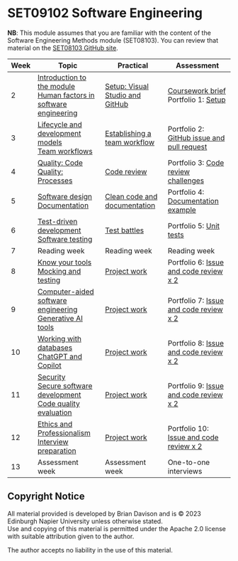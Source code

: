 # SET09102 Software Engineering

**NB**: This module assumes that you are familiar with the content of the 
Software Engineering Methods module (SET08103). You can review that material
on the [SET08103 GitHub site](https://github.com/Kevin-Sim/SET08103).

| Week | Topic                                                                                                                                                                             | Practical                                                                 | Assessment                                                                                                                                |
|------|-----------------------------------------------------------------------------------------------------------------------------------------------------------------------------------|---------------------------------------------------------------------------|-------------------------------------------------------------------------------------------------------------------------------------------|
| 2    | [Introduction to the module](notes/Week02a_introduction.md)<br/>[Human factors in software engineering](notes/Week02b_human_factors.md)                                           | [Setup: Visual Studio and GitHub](practicals/Week02_setup.md)                 | [Coursework brief](assessment)<br/>Portfolio 1: [Setup](https://github.com/edinburgh-napier/SET09102_portfolio/blob/main/week02_setup.md) |
| 3    | [Lifecycle and development models](notes/Week03a_lifecycle.md) <br> [Team workflows](notes/Week03b_workflow.md)                                                                   | [Establishing a team workflow](practicals/Week03_workflow.md)                 | Portfolio 2: [GitHub issue and pull request](https://github.com/edinburgh-napier/SET09102_portfolio/blob/main/week03_workflow.md)         |
| 4    | [Quality: Code](notes/Week04a_quality_code.md)<br/>[Quality: Processes](notes/Week04b_quality_processes.md)                                                                       | [Code review](practicals/Week04_code_review.md)                               | Portfolio 3: [Code review challenges](https://github.com/edinburgh-napier/SET09102_portfolio/blob/main/week04_code_review.md)             |
| 5    | [Software design](notes/Week05a_design.md) <br> [Documentation](notes/Week05b_documentation.md)                                                                                   | [Clean code and documentation](practicals/Week05_clean_code.md)               | Portfolio 4: [Documentation example](https://github.com/edinburgh-napier/SET09102_portfolio/blob/main/week05_documentation.md)            |
| 6    | [Test-driven development](notes/Week06a_test_driven_development.md) <br> [Software testing](notes/Week06b_testing.md)                                                             | [Test battles](practicals/Week06_test_battles.md)                             | Portfolio 5: [Unit tests](https://github.com/edinburgh-napier/SET09102_portfolio/blob/main/week06_testing.md)                             |
| 7    | Reading week                                                                                                                                                                      | Reading week                                                              | Reading week                                                                                                                              |
| 8    | [Know your tools](notes/Week08a_tools.md) <br/>[Mocking and testing](notes/Week08b_mocking.md)                                                                                    | [Project work](practicals/Week08-12_project_work.md)                          | Portfolio 6: [Issue and code review x 2](https://github.com/edinburgh-napier/SET09102_portfolio/blob/main/week08_project.md)              |
| 9    | [Computer-aided software engineering](notes/Week09a_case.md) <br> [Generative AI tools](notes/Week09b_generative_ai.md)                                                           | [Project work](practicals/Week08-12_project_work.md)                          | Portfolio 7: [Issue and code review x 2](https://github.com/edinburgh-napier/SET09102_portfolio/blob/main/week09_project.md)              |
| 10   | [Working with databases](notes/Week10a_databases.md) <br/> [ChatGPT and Copilot](notes/Week10b_generative_ai.md)                                                                  | [Project work](practicals/Week08-12_project_work.md) | Portfolio 8: [Issue and code review x 2](https://github.com/edinburgh-napier/SET09102_portfolio/blob/main/week10_project.md)              |
| 11   | [Security](notes/Week11a_security.md) <br> [Secure software development](notes/Week11b_secure_software_development.md)<br/>[Code quality evaluation](notes/Week11c_evaluation.md) | [Project work](practicals/Week08-12_project_work.md)                          | Portfolio 9: [Issue and code review x 2](https://github.com/edinburgh-napier/SET09102_portfolio/blob/main/week11_project.md)              |
| 12   | [Ethics and Professionalism](notes/Week12a_ethics.md) <br> [Interview preparation](notes/Week12b_interview_preparation.md)                                                        | [Project work](practicals/Week08-12_project_work.md) | Portfolio 10: [Issue and code review x 2](https://github.com/edinburgh-napier/SET09102_portfolio/blob/main/week12_project.md)                                                                                               |
| 13   | Assessment week                                                                                                                                                                   | Assessment week                                                           | One-to-one interviews                                                                                                                     |

## Copyright Notice

All material provided is developed by Brian Davison and is &copy; 2023 Edinburgh Napier University unless otherwise stated.  
Use and copying of this material is permitted under the Apache 2.0 license with suitable attribution given to the author.

The author accepts no liability in the use of this material.
